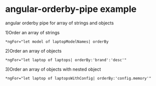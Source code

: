 # angular-orderby-pipe example
 angular orderby pipe for array of strings and objects

1)Order an array of strings

    *ngFor="let model of laptopModelNames| orderBy

2)Order an array of objects

    *ngFor="let laptop of laptops| orderBy:'brand':'desc'"

3)Order an array of objects with nested object

    *ngFor="let laptop of laptopsWithConfig| orderBy:'config.memory'"



